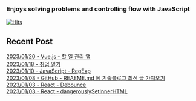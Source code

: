 
### Enjoys solving problems and controlling flow with JavaScript
[![Hits](https://hits.seeyoufarm.com/api/count/incr/badge.svg?url=https%3A%2F%2Fgithub.com%2Fbitnaleeeee&count_bg=%23555555&title_bg=%23555555&icon=&icon_color=%23E7E7E7&title=hits&edge_flat=false)](https://hits.seeyoufarm.com)
## Recent Post 

[2023/01/20 - Vue.js - 할 일 관리 앱](https://bitnaleeeee.github.io//to-do-list-vue/) <br/>
[2023/01/18 - 취업 일기](https://bitnaleeeee.github.io//career/) <br/>
[2023/01/10 - JavaScript - RegExp](https://bitnaleeeee.github.io//RegExp/) <br/>
[2023/01/08 - GitHub - REAEME.md 에 기술블로그 최신 글 가져오기](https://bitnaleeeee.github.io//reade-me-style/) <br/>
[2023/01/03 - React - Debounce](https://bitnaleeeee.github.io//debounce/) <br/>
[2023/01/03 - React - dangerouslySetInnerHTML](https://bitnaleeeee.github.io//dangerously-setInner-html/) <br/>
